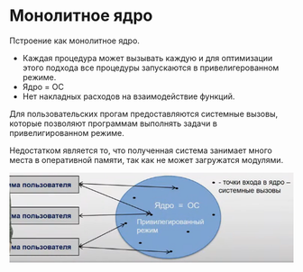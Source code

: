 Монолитное ядро
========================

Пстроение как монолитное ядро. 
- Каждая процедура может вызывать каждую и для оптимизации этого подхода все процедуры запускаются в привелигерованном режиме. 
- Ядро = ОС
- Нет накладных расходов на взаимодействие функций.

Для пользовательских прогам предоставляются системные вызовы, которые позволяют программам выполнять задачи в привелигированном режиме.

Недостатком является то, что полученная система занимает много места в оперативной памяти, так как не может загружатся модулями.

![monolith_OS](../../media/qownnotes-media-UWMJLN.png)
